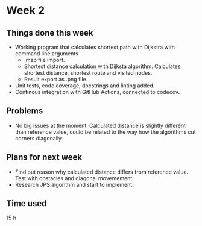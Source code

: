 # Week 2
## Things done this week
* Working program that calculates shortest path with Dijkstra with command line arguments
  * .map file import.
  * Shortest distance calculation with Dijksta algorithm. Calculates shortest distance, shortest route and visited nodes.
  * Result export as .png file.
* Unit tests, code coverage, docstrings and linting added.
* Continous integration with GitHub Actions, connected to codecov.

## Problems
* No big issues at the moment. Calculated distance is slightly different than reference value, could be related to the way how the algorithms cut corners diagonally.

## Plans for next week
* Find out reason why calculated distance differs from reference value. Test with obstacles and diagonal movemement. 
* Research JPS algorithm and start to implement.

## Time used
15 h
